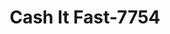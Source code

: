 ---
f_zip-code: 94583
f_state-code: CA
title: Cash It Fast-7754
f_phone: 925-244-1127
f_city-only: San Ramon
f_address: 2527 Marsh Dr San Ramon
f_location-unique-id: '7754'
slug: cash-it-fast-7754
updated-on: '2024-05-30T13:46:58.046Z'
created-on: '2024-05-30T13:36:59.803Z'
published-on: '2024-05-30T13:54:32.469Z'
f_city-state: cms/city/san-ramon-ca.md
f_company: cms/company/cash-it-fast.md
f_state: cms/state/california.md
layout: '[payday-loan].html'
tags: payday-loan
---